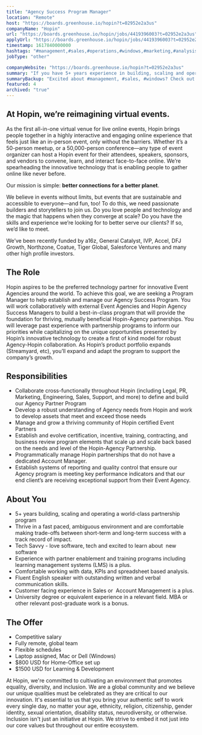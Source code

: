 ```yaml
---
title: "Agency Success Program Manager"
location: "Remote"
host: "https://boards.greenhouse.io/hopin?t=02952e2a3us"
companyName: "Hopin"
url: "https://boards.greenhouse.io/hopin/jobs/4419396003?t=02952e2a3us"
applyUrl: "https://boards.greenhouse.io/hopin/jobs/4419396003?t=02952e2a3us#app"
timestamp: 1617840000000
hashtags: "#management,#sales,#operations,#windows,#marketing,#analysis,#English"
jobType: "other"

companyWebsite: "https://boards.greenhouse.io/hopin?t=02952e2a3us"
summary: "If you have 5+ years experience in building, scaling and operating a world-class partnership program, Hopin has a job opening for an Agency Success Program Manager."
summaryBackup: "Excited about #management, #sales, #windows? Check out this job post!"
featured: 4
archived: "true"
---
```


## At Hopin, we’re reimagining virtual events.

As the first all-in-one virtual venue for live online events, Hopin brings people together in a highly interactive and engaging online experience that feels just like an in-person event, only without the barriers. Whether it’s a 50-person meetup, or a 50,000-person conference—any type of event organizer can host a Hopin event for their attendees, speakers, sponsors, and vendors to convene, learn, and interact face-to-face online. We’re spearheading the innovative technology that is enabling people to gather online like never before.

Our mission is simple: **better connections for a better planet**. 

We believe in events without limits, but events that are sustainable and accessible to everyone—and fun, too! To do this, we need passionate builders and storytellers to join us. Do you love people and technology and the magic that happens when they converge at scale? Do you have the skills and experience we’re looking for to better serve our clients? If so, we’d like to meet.

We’ve been recently funded by a16z, General Catalyst, IVP, Accel, DFJ Growth, Northzone, Coatue, Tiger Global, Salesforce Ventures and many other high profile investors.

## The Role

Hopin aspires to be the preferred technology partner for innovative Event Agencies around the world. To achieve this goal, we are seeking a Program Manager to help establish and manage our Agency Success Program. You will work collaboratively with external Event Agencies and Hopin Agency Success Managers to build a best-in-class program that will provide the foundation for thriving, mutually beneficial Hopin-Agency partnerships. You will leverage past experience with partnership programs to inform our priorities while capitalizing on the unique opportunities presented by Hopin’s innovative technology to create a first of kind model for robust Agency-Hopin collaboration. As Hopin’s product portfolio expands (Streamyard, etc), you’ll expand and adapt the program to support the company’s growth.

## Responsibilities

*   Collaborate cross-functionally throughout Hopin (including Legal, PR, Marketing, Engineering, Sales, Support, and more) to define and build our Agency Partner Program
*   Develop a robust understanding of Agency needs from Hopin and work to develop assets that meet and exceed those needs
*   Manage and grow a thriving community of Hopin certified Event Partners
*   Establish and evolve certification, incentive, training, contracting, and business review program elements that scale up and scale back based on the needs and level of the Hopin-Agency Partnership.
*   Programmatically manage Hopin partnerships that do not have a dedicated Account Manager.
*   Establish systems of reporting and quality control that ensure our Agency program is meeting key performance indicators and that our end client’s are receiving exceptional support from their Event Agency.

## About You

*   5+ years building, scaling and operating a world-class partnership program
*   Thrive in a fast paced, ambiguous environment and are comfortable making trade-offs between short-term and long-term success with a track record of impact.
*   Tech Savvy - love software, tech and excited to learn about  new software
*   Experience with partner enablement and training programs including learning management systems (LMS) is a plus.
*   Comfortable working with data, KPIs and spreadsheet based analysis.
*   Fluent English speaker with outstanding written and verbal communication skills.
*   Customer facing experience in Sales or  Account Management is a plus.
*   University degree or equivalent experience in a relevant field. MBA or other relevant post-graduate work is a bonus.

## The Offer

*   Competitive salary
*   Fully remote, global team
*   Flexible schedules
*   Laptop assigned, Mac or Dell (Windows)
*   $800 USD for Home-Office set up
*   $1500 USD for Learning & Development

At Hopin, we're committed to cultivating an environment that promotes equality, diversity, and inclusion. We are a global community and we believe our unique qualities must be celebrated as they are critical to our innovation. It's essential to us that you bring your authentic self to work every single day, no matter your age, ethnicity, religion, citizenship, gender identity, sexual orientation, disability status, neurodiversity, or otherwise. Inclusion isn't just an initiative at Hopin. We strive to embed it not just into our core values but throughout our entire ecosystem.
